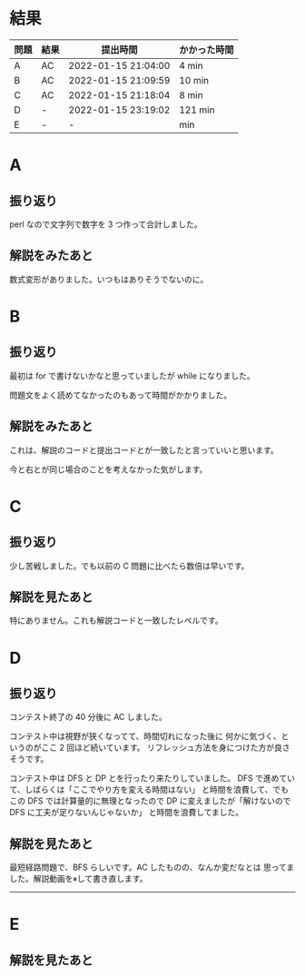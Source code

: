 # 結果

| 問題 | 結果 | 提出時間            | かかった時間 |
|------|------|---------------------|--------------|
| A    | AC   | 2022-01-15 21:04:00 | 4 min        |
| B    | AC   | 2022-01-15 21:09:59 | 10 min       |
| C    | AC   | 2022-01-15 21:18:04 | 8 min        |
| D    | -    | 2022-01-15 23:19:02 | 121 min      |
| E    | -    | -                   |     min      |

# A

## 振り返り

perl なので文字列で数字を 3 つ作って合計しました。

## 解説をみたあと

数式変形がありました。いつもはありそうでないのに。

# B

## 振り返り

最初は for で書けないかなと思っていましたが while になりました。

問題文をよく読めてなかったのもあって時間がかかりました。

## 解説をみたあと

これは、解説のコードと提出コードとが一致したと言っていいと思います。

今と右とが同じ場合のことを考えなかった気がします。

# C

## 振り返り

少し苦戦しました。でも以前の C 問題に比べたら数倍は早いです。

## 解説を見たあと

特にありません。これも解説コードと一致したレベルです。

# D

## 振り返り

コンテスト終了の 40 分後に AC しました。

コンテスト中は視野が狭くなってて、時間切れになった後に
何かに気づく、というのがここ 2 回ほど続いています。
リフレッシュ方法を身につけた方が良さそうです。

コンテスト中は DFS と DP とを行ったり来たりしていました。
DFS で進めていて、しばらくは「ここでやり方を変える時間はない」
と時間を浪費して、でもこの DFS では計算量的に無理となったので
DP に変えましたが「解けないので DFS に工夫が足りないんじゃないか」
と時間を浪費してました。

## 解説を見たあと

最短経路問題で、BFS らしいです。AC したものの、なんか変だなとは
思ってました。解説動画を⏸して書き直します。

---

# E

## 解説を見たあと
